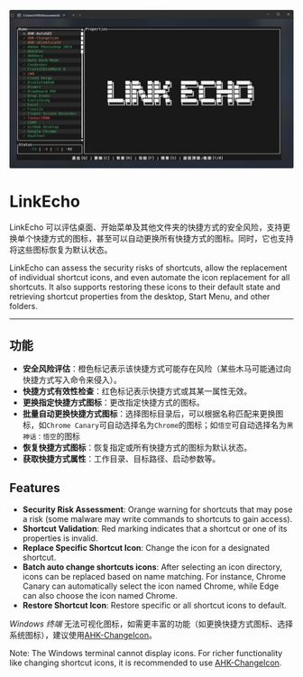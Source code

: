 ![image](https://raw.githubusercontent.com/iKineticate/LinkEcho/refs/heads/master/screenshots/app.png)

# LinkEcho

LinkEcho 可以评估桌面、开始菜单及其他文件夹的快捷方式的安全风险，支持更换单个快捷方式的图标，甚至可以自动更换所有快捷方式的图标。同时，它也支持将这些图标恢复为默认状态。

LinkEcho can assess the security risks of shortcuts, allow the replacement of individual shortcut icons, and even automate the icon replacement for all shortcuts. It also supports restoring these icons to their default state and retrieving shortcut properties from the desktop, Start Menu, and other folders.

---

## 功能

* **安全风险评估**：橙色标记表示该快捷方式可能存在风险（某些木马可能通过向快捷方式写入命令来侵入）。
* **快捷方式有效性检查**：红色标记表示快捷方式或其某一属性无效。
* **更换指定快捷方式图标**：更改指定快捷方式的图标。
* **批量自动更换快捷方式图标**：选择图标目录后，可以根据名称匹配来更换图标，如`Chrome Canary`可自动选择名为`Chrome`的图标；如`悟空`可自动选择名为`黑神话：悟空`的图标
* **恢复快捷方式图标**：恢复指定或所有快捷方式的图标为默认状态。
* **获取快捷方式属性**：工作目录、目标路径、启动参数等。

## Features
* **Security Risk Assessment**: Orange warning for shortcuts that may pose a risk (some malware may write commands to shortcuts to gain access).
* **Shortcut Validation**: Red marking indicates that a shortcut or one of its properties is invalid.
* **Replace Specific Shortcut Icon**: Change the icon for a designated shortcut.
* **Batch auto change shortcuts icons**: After selecting an icon directory, icons can be replaced based on name matching. For instance, Chrome Canary can automatically select the icon named Chrome, while Edge can also choose the icon named Chrome.
* **Restore Shortcut Icon**: Restore specific or all shortcut icons to default.

*Windows 终端* 无法可视化图标，如需更丰富的功能（如更换快捷方式图标、选择系统图标），建议使用[AHK-ChangeIcon](https://github.com/iKineticate/AHK-ChangeIcon)。

Note: The Windows terminal cannot display icons. For richer functionality like changing shortcut icons, it is recommended to use [AHK-ChangeIcon](https://github.com/iKineticate/AHK-ChangeIcon).
